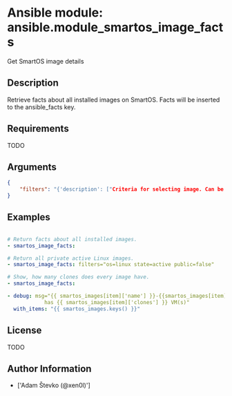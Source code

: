 # Ansible module: ansible.module_smartos_image_facts


Get SmartOS image details

## Description

Retrieve facts about all installed images on SmartOS. Facts will be inserted to the ansible_facts key.

## Requirements

TODO

## Arguments

``` json
{
    "filters": "{'description': ["Criteria for selecting image. Can be any value from image manifest and 'published_date', 'published', 'source', 'clones', and 'size'. More informaton can be found at U(https://smartos.org/man/1m/imgadm) under 'imgadm list'."]}",
}
```

## Examples


``` yaml

# Return facts about all installed images.
- smartos_image_facts:

# Return all private active Linux images.
- smartos_image_facts: filters="os=linux state=active public=false"

# Show, how many clones does every image have.
- smartos_image_facts:

- debug: msg="{{ smartos_images[item]['name'] }}-{{smartos_images[item]['version'] }}
            has {{ smartos_images[item]['clones'] }} VM(s)"
  with_items: "{{ smartos_images.keys() }}"

```

## License

TODO

## Author Information
  - ['Adam Števko (@xen0l)']

